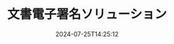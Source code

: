 ---
############################# Static ############################
layout: "family"
date:  2024-07-25T14:25:12
draft: false

product: "Signature"
product_tag: "signature"

lang: ja

############################# Head ############################
head_title: "C# .NET、Java、Node.js デジタル署名アプリ"
head_description: ".NET、Java、または Node.js アプリケーションの電子署名を GroupDocs.Signature と統合します。一般的なビジネス文書形式に署名します。"

############################# Header ############################
title: "文書電子署名ソリューション"
description:  |
  プログラマーとエンドユーザー向けの柔軟な API とアプリベースのソリューションを使用して、あらゆるプラットフォームでデジタル ドキュメントと画像に署名します。

  高度な方法を使用して、以前に追加された署名を検索および変更します。

  デジタル証明書を使用してドキュメントを変更から保護し、非表示のメタデータを制御します。

############################# Supported Platforms ###############################
supported_platforms:
  enable: true
  head_title: "プラットフォームを選択してください"
  title: "プラットフォームの独立性"
  description: "GroupDocs.Signature ライブラリは、次のオペレーティング システムとフレームワークをサポートしています。"
  details_link_title: "もっと詳しく知る"

  items:
    # items loop
    - title: ".NET"
      description: GroupDocs.Signature .NET 
      color: "blue"
      tag: "net"
      link: "/signature/net/"
      features_link: "https://docs.groupdocs.com/signature/net/system-requirements/"
      features:
          # features loop
          - rows: "3"
            content: |
                    .NET Framework 4.6.2 or higher <br> .NET Core 3.0 or higher <br> .NET 6.0 or higher
      
          # features loop
          - rows: "4"
            content: |
                    Windows <br> Linux <br> Mac OS <br> Microsoft Azure
      
          # features loop
          - rows: "3"
            content: |
                    Microsoft Visual Studio <br> JetBrains Rider <br> Microsoft Visual Code
      
          # features loop
          - rows: "1"
            content: |
                    60+ file formats
      

    # items loop
    - title: "Java"
      description: GroupDocs.Signature Java
      color: "red"
      tag: "java"
      link: "/signature/java/"
      features_link: "https://docs.groupdocs.com/signature/java/system-requirements/"
      features:
          # features loop
          - rows: "3"
            content: |
                    Java 8 or higher
      
          # features loop
          - rows: "4"
            content: |
                    Windows <br> Linux <br> Mac OS
      
          # features loop
          - rows: "3"
            content: |
                    IntelliJ IDEA <br> Eclipse <br> NetBeans
      
          # features loop
          - rows: "1"
            content: |
                    60+ file formats

    # items loop
    - title: "Node.js"
      description: GroupDocs.Signature Node.js
      color: "green"
      tag: "nodejs-java"
      link: "/signature/nodejs-java/"
      features_link: "https://docs.groupdocs.com/signature/"
      features:
          # features loop
          - rows: "3"
            content: |
                    Node.js 16+ and J2SE 8.0 (1.8)+
      
          # features loop
          - rows: "4"
            content: |
                    Windows <br> Linux <br> Mac OS
      
          # features loop
          - rows: "3"
            content: |
                    Atom <br> Visual Studio Code <br> 他のテキストエディター
      
          # features loop
          - rows: "1"
            content: |
                    60+ file formats

############################# Features ###############################
features:
  enable: true
  title: "GroupDocs.Signature の主な機能"
  description: "当社のソリューションは、一般的なドキュメントやファイル形式にさまざまなタイプの署名を追加するように設計されています。ビジネスプロセスを簡単に強化します。"

  items:
    # items loop
    - icon: "additional"
      title: "署名を使用してデータを強化する"
      content: "ビジネス文書にテキスト、画像、透かしなどを追加します。"

    # items loop
    - icon: "protect"
      title: "ドキュメントの内容を保護する"
      content: "デジタル証明書で封印することで文書の変更を禁止します。"

    # items loop
    - icon: "search"
      title: "隠しデータとバーコードを追加する"
      content: "メタデータを使用して、目に見えない情報を保存したり、ページにカスタム バーコードを配置したりできます。"

    # items loop
    - icon: "manipulate"
      title: "署名を操作する"
      content: "以前に追加されたすべての署名を検索、更新、または削除します。"

############################# Code samples ############################
code_samples:
  enable: true
  title: "署名を使用してファイルを保護する"
  description: "GroupDocs.Signature のコード例"
  items:
    # code sample loop
    - title: "QRコードを生成して追加する"
      content: |
       GroupDocs.Signature を使用すると、サポートされている形式で QR コードを生成し、ドキュメントに追加できます。署名が必要なドキュメントへのパスを指定し、QR コードの希望のテキストおよび視覚オプションを設定します。生成された QR コード画像は、ドキュメント ページの任意の領域に配置できます。
      samples:
        - language: "C#"
          color: "blue"
          content: |
            ```csharp {style=abap}   
            // 署名する文書を指定してください
            using (Signature signature = new Signature("source.docx"))
            {
                // QRコード署名オプションの作成
                QrCodeSignOptions options = new QrCodeSignOptions("JohnSmith")
                {
                    // QRコードオプションを設定する
                    EncodeType = QrCodeTypes.QR,
                    Left = 50,
                    Top = 150,
                };

                // 処理されたファイルに署名して保存する
                SignResult result = signature.Sign("result.docx", options);
            }
            ```
        - language: "Java"
          color: "red"
          content: |
            ```java {style=abap}   
            // 署名する文書を指定してください
            Signature signature = new Signature("source.docx");

            // QRコード署名オプションの作成
            QrCodeSignOptions options = new QrCodeSignOptions("JohnSmith");

            // QRコードオプションを設定する
            options.setEncodeType(QrCodeTypes.QR);
            options.setLeft(50);
            options.setTop(100);

            // 処理されたファイルに署名して保存する
            signature.sign("result.docx", options);
            ```
        - language: "TypeScript"
          color: "green"
          content: |
            ```javascript {style=abap}  
            const signatureLib = require('@groupdocs/groupdocs.signature')

            // 署名する文書を指定してください
            const signature = new signatureLib.Signature('source.docx');

            // QRコード署名オプションの作成
            const options = new signatureLib.QrCodeSignOptions('JohnSmith');

            // QRコードオプションを設定する
            options.setEncodeType(signatureLib.QrCodeTypes.QR);
            options.setLeft(50);
            options.setTop(100);

            // 処理されたファイルに署名して保存する
            signature.sign('result.docx', options);
            ```

############################# Supported Formats ###############################
formats:
  enable: true
  title: "60 以上のファイル形式がサポートされています"
  description: "GroupDocs.Signature は、ほとんどすべての一般的なファイル形式をサポートしています"

############################# Metrics ###############################
metrics:
  enable: true
  title: "当館の図書館統計データ"
  description: "主要な製品指標を調査し、当社の成果、影響、成長についての洞察を明らかにします"

  items:
    # items loop
    - number: "50+"
      title: "サポートされている形式"
      content: "60 を超える最も一般的なビジネス ファイル形式に署名します。"

    # items loop
    - number: "500k"
      title: "NuGetのダウンロード"
      content: ".NET 用の GroupDocs.Signature は、NuGet で 550,000 件以上ダウンロードされている人気のライブラリです。"

    # items loop
    - number: "15k"
      title: "Mavenのダウンロード"
      content: "Java 開発者は、Maven に GroupDocs.Signature を 15,000 回以上ダウンロードしました。"

    # items loop
    - number: "140+"
      title: "幸せな顧客"
      content: "世界中の個人開発者やトップ企業が当社の製品を使用して革新的なソリューションを構築しています。"


############################# Customers ###############################
customers:
  enable: true
  title: "幸せなお客様"
  description: "GroupDocs ライブラリは、世界中の世界的に有名な有名ブランドで採用されています"

  items:
    # items loop
    - title: "BenQ Corporation"
      logo: "benq"
      
    # items loop
    - title: "Nasdaq Stock Market"
      logo: "nasdaq"
      
    # items loop
    - title: "AT&T Inc."
      logo: "att"
      
    # items loop
    - title: "Customer logo AstraZeneca"
      logo: "astrazeneca"
      
    # items loop
    - title: "Central Bank of Argentina"
      logo: "argentinacentralbank"
      
    # items loop
    - title: "Roche Holding AG"
      logo: "roche"
      
    # items loop
    - title: "Capita"
      logo: "capita"
      
    # items loop
    - title: "Axa S.A."
      logo: "axa"
      
    # items loop
    - title: "Instructure Inc."
      logo: "instructure"
      
    # items loop
    - title: "Wipro"
      logo: "wipro"


############################# Actions ###############################
actions:
  enable: true
  title: "始める準備はできていますか?"
  description: "お使いのプラットフォームで GroupDocs.Signature の機能を無料でお試しください"

  items:
    # items loop
    - title: ".NET"
      color: "blue"
      link: "/signature/net/"

    # items loop
    - title: "Java"
      color: "red"
      link: "/signature/java/"

    # items loop
    - title: "Node.js"
      color: "green"
      link: "/signature/nodejs-java/"      

############################# FAQ ###############################
faq:
  enable: true
  title: "よくある質問"
  description: "よくある質問をご覧ください"

  items:
    # items loop
    - question: "GroupDocs.Signature にはドキュメント署名用の外部ライブラリが必要ですか?"
      answer: "いいえ、GroupDocs.Signature は独立して動作します。 Adobe Acrobat、Microsoft Office などのサードパーティの依存関係はありません。"

    # items loop
    - question: "購入前に GroupDocs.Signature の機能をテストすることはできますか?"
      answer: "絶対に！ GroupDocs.Signature は無料トライアルを提供しています。インストールしてその機能を調べてください。試用版ではドキュメントに「試用版バッジ」が追加され、最初の 3 ページのみが処理されることに注意してください。完全に体験するには、すべての機能にアクセスできる 30 日間の無料の一時ライセンスを取得してください。詳細については、[一時ライセンス](https://purchase.groupdocs.com/temporary-license/) を参照してください。"

    # items loop
    - question: "どのようなライセンスの種類が提供されますか?"
      answer: "GroupDocs.Signature ライセンスをお探しですか?お客様のニーズに合わせた様々なオプションをご用意しております。チームの規模、展開場所 (単一のオフィスまたはリモートの職場)、エンド顧客の配布でクライアントと SDK/API を共有する必要があるかどうかに基づいて選択します。あるいは、従量制プランの月次使用ライセンスを選択し、使用した分だけお支払いください。 [価格設定](https://purchase.groupdocs.com/pricing/signature/net/) であなたに最適なものを見つけてください。"

############################# Cloud Links ###############################
cloud_links:
  enable: true
  title: "GroupDocs.Signature ローコード API"
  description: "クラウドベースの REST API 経由でアプリケーションを使用してファイルに署名します。"
  
  items:
    # items loop
    - title: "GroupDocs.Signature Cloud for cURL"
      content: "cURL RESTful API を使用して、PDF、Word、Excel、PowerPoint、JPEG、およびその他の多くのファイル形式に署名を追加します。"
      icon: "groupdocs_signature-for-curl"
      link: "https://products.groupdocs.cloud/signature/curl"

    # items loop
    - title: "GroupDocs.Signature Cloud for .NET"
      content: "Cloud SDK 経由でドキュメントに署名することで、.NET アプリケーションを強化します。独自の方法でビジネス文書を保護します。"
      icon: "groupdocs_signature-for-net"
      link: "https://products.groupdocs.cloud/signature/net"

    # items loop
    - title: "GroupDocs.Signature Cloud for Java"
      content: "GroupDocs.Signature SDK を使用すると、Java アプリケーションがファイルに署名するためのさまざまな可能性へのアクセスが許可されます。"
      icon: "groupdocs_signature-for-java"
      link: "https://products.groupdocs.cloud/signature/java"

############################# App links ###############################
app_links:
  enable: true
  title: "GroupDocs.Signature Web アプリ"
  description: "GroupDocs.Signature は、ドキュメントに署名できる無料の Web アプリケーションを提供します。 60 を超える一般的なファイル形式に、お気に入りのブラウザを介して無料で署名できます。"

  items:
    # items loop
    - title: "GroupDocs.Signature Total"
      content: "あらゆるデバイスからドキュメントに署名できるオンライン ツール。"
      icon: "groupdocs_watermark-app"
      link: "https://products.groupdocs.app/signature/total"

    # items loop
    - title: "GroupDocs.Signature DOCX"
      content: "オンラインで MS Word DOCX に署名します。"
      icon: "groupdocs_words-app"
      link: "https://products.groupdocs.app/signature/docx"

    # items loop
    - title: "GroupDocs.Signature PDF"
      content: "PDF ドキュメントをオンラインで保護します。"
      icon: "groupdocs_pdf-app"
      link: "https://products.groupdocs.app/signature/pdf"


      


---
